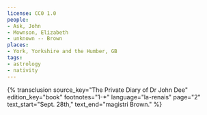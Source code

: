 ```yaml
---
license: CC0 1.0
people:
- Ask, John
- Mownson, Elizabeth
- unknown -- Brown
places:
- York, Yorkshire and the Humber, GB
tags:
- astrology
- nativity
---
```

{% transclusion
  source_key="The Private Diary of Dr John Dee"
  edition_key="book"
  footnotes="1-*"
  language="la-renais"
  page="2"
  text_start="Sept. 28th,"
  text_end="magistri Brown."
%}
